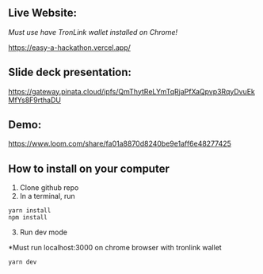 ## Live Website:

*Must use have TronLink wallet installed on Chrome!*

https://easy-a-hackathon.vercel.app/


## Slide deck presentation: 

https://gateway.pinata.cloud/ipfs/QmThytReLYmTqRjaPfXaQpvp3RqyDvuEkMfYs8F9rthaDU


## Demo:

https://www.loom.com/share/fa01a8870d8240be9e1aff6e48277425


## How to install on your computer 

1. Clone github repo
2. In a terminal, run 

```
yarn install 
npm install
```

3. Run dev mode

*Must run localhost:3000 on chrome browser with tronlink wallet

```
yarn dev
```
